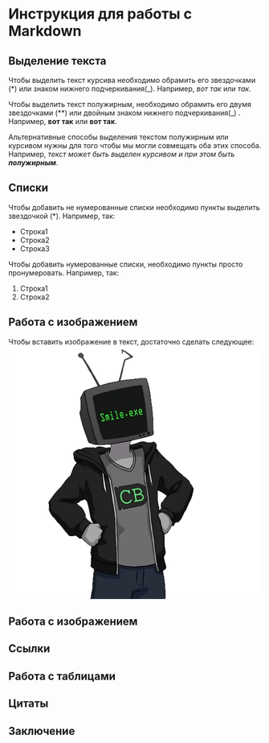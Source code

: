 # Инструкция для работы с Markdown

## Выделение текста

Чтобы выделить текст курсива необходимо обрамить его звездочками (*) или знаком нижнего подчеркивания(_). Например, *вот так* или _так_.

Чтобы выделить текст полужирным, необходимо обрамить его двумя звездочками (**) или двойным знаком нижнего подчеркивания(_) . Например, **вот так** или __вот так__.

Альтернативные способы выделения текстом полужирным или курсивом нужны для того чтобы мы могли совмещать оба этих способа. Например, _текст может быть выделен курсивом и при этом быть **полужирным**_.

## Списки

Чтобы добавить не нумерованные списки необходимо пункты выделить звездочкой (*).
Например, так:
* Строка1
* Строка2
* Строка3

Чтобы добавить нумерованные списки, необходимо пункты просто пронумеровать.
Например, так:
1. Строка1
2. Строка2
## Работа с изображением

Чтобы вставить изображение в текст, достаточно сделать следующее:
![Code Bullet](%D0%A3%D0%BB%D1%8B%D0%B1%D0%B0%D0%B5%D1%82%D1%81%D1%8F.png)

## Работа с изображением

## Ссылки
   
## Работа с таблицами

## Цитаты

## Заключение